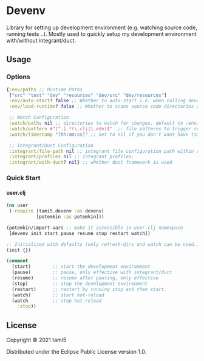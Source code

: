 # Devenv

Library for setting up development environment (e.g. watching source code, running tests ..).
Mostly used to quickly setup my development environment with/without integrant/duct.

## Usage

### Options

```clojure
{:env/paths ;; Runtime Paths
 ["src" "test" "dev" "resources" "dev/src" "dev/resources"]
 :env/auto-start? false ;; Whether to auto-start i.e. when calling devenv/init, call devenv/start
 :env/load-runtime? false ;; Whether to scans source code directories and loads them in dependency order at startup

 ;; Watch Configuration
 :watch/paths nil ;; directories to watch for changes. default to :env/paths
 :watch/pattern #"[^.].*(\.clj|\.edn)$"  ;; file patterns to trigger reload on write
 :watch/timestamp "[hh:mm:ss]" ;; Set to nil if you don't want have timestamp with each library action.

 ;; Integrant/Duct Configuration
 :integrant/file-path nil ;; integrant file configuration path within runtime paths.
 :integrant/profiles nil ;; integrant profiles.
 :integrant/with-duct? nil} ;; whether duct framework is used
```

### Quick Start

#### user.clj

```clojure
(ns user
 (:require [tami5.devenv :as devenv]
           [potemkin :as potemkin]))

(potemkin/import-vars ;; make it accessible in user.clj namespace
 [devenv init start pause resume stop restart watch])

;; Initialized with defaults (only refresh-dirs and watch can be used.)
(init {})

(comment
  (start)        ;; start the development environment
  (pause)        ;; pause, only effective with integrant/duct
  (resume)       ;; resume after pausing, only effective
  (stop)         ;; stop the development environment
  (restart)      ;; restart by running stop and then start.
  (watch)        ;; start hot-reload
  (watch         ;; stop hot-reload
    :stop))
```

## License

Copyright © 2021 tami5

Distributed under the Eclipse Public License version 1.0.
